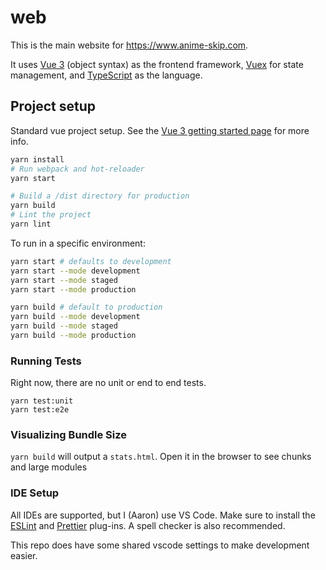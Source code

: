 # web

This is the main website for <https://www.anime-skip.com>.

It uses [Vue 3](https://v3.vuejs.org/guide/introduction.html) (object syntax) as the frontend framework, [Vuex](https://vuex.vuejs.org/) for state management, and [TypeScript](https://www.typescriptlang.org/) as the language.

## Project setup

Standard vue project setup. See the [Vue 3 getting started page](https://v3.vuejs.org/guide/introduction.html) for more info.

```bash
yarn install
# Run webpack and hot-reloader
yarn start

# Build a /dist directory for production
yarn build
# Lint the project
yarn lint
```

To run in a specific environment:

```bash
yarn start # defaults to development
yarn start --mode development
yarn start --mode staged
yarn start --mode production

yarn build # default to production
yarn build --mode development
yarn build --mode staged
yarn build --mode production
```

### Running Tests

Right now, there are no unit or end to end tests.

```
yarn test:unit
yarn test:e2e
```

### Visualizing Bundle Size

`yarn build` will output a `stats.html`. Open it in the browser to see chunks and large modules

### IDE Setup

All IDEs are supported, but I (Aaron) use VS Code. Make sure to install the [ESLint](https://marketplace.visualstudio.com/items?itemName=dbaeumer.vscode-eslint) and [Prettier](https://marketplace.visualstudio.com/items?itemName=esbenp.prettier-vscode) plug-ins. A spell checker is also recommended.

This repo does have some shared vscode settings to make development easier.
